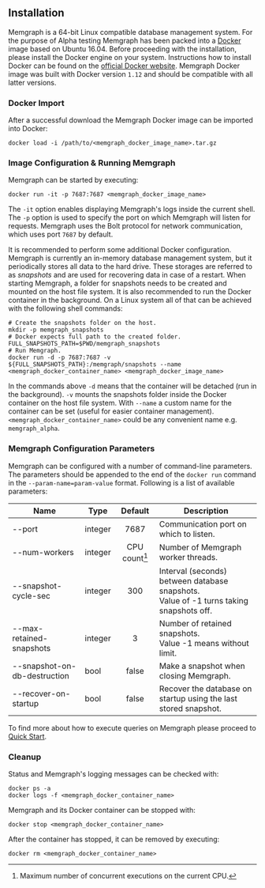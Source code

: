 ## Installation

Memgraph is a 64-bit Linux compatible database management system. For the
purpose of Alpha testing Memgraph has been packed into a
[Docker](https://www.docker.com) image based on Ubuntu 16.04. Before
proceeding with the installation, please install the Docker engine on your
system.  Instructions how to install Docker can be found on the
[official Docker website](https://docs.docker.com/engine/installation).
Memgraph Docker image was built with Docker version `1.12` and should be
compatible with all latter versions.

### Docker Import

After a successful download the Memgraph Docker image
can be imported into Docker:

```
docker load -i /path/to/<memgraph_docker_image_name>.tar.gz
```

### Image Configuration & Running Memgraph

Memgraph can be started by executing:

```
docker run -it -p 7687:7687 <memgraph_docker_image_name>
```

The `-it` option enables displaying Memgraph's logs inside the current shell.
The `-p` option is used to specify the port on which Memgraph will listen for
requests. Memgraph uses the Bolt protocol for network communication, which
uses port `7687` by default.

It is recommended to perform some additional Docker configuration. Memgraph is
currently an in-memory database management system, but it periodically stores
all data to the hard drive. These storages are referred to as *snapshots* and
are used for recovering data in case of a restart.  When starting Memgraph, a
folder for snapshots needs to be created and mounted on the host file system.
It is also recommended to run the Docker container in the background.  On a
Linux system all of that can be achieved with the following shell commands:

```
# Create the snapshots folder on the host.
mkdir -p memgraph_snapshots
# Docker expects full path to the created folder.
FULL_SNAPSHOTS_PATH=$PWD/memgraph_snapshots
# Run Memgraph.
docker run -d -p 7687:7687 -v ${FULL_SNAPSHOTS_PATH}:/memgraph/snapshots --name <memgraph_docker_container_name> <memgraph_docker_image_name>
```

In the commands above `-d` means that the container will be detached (run in
the background).
`-v` mounts the snapshots folder inside the Docker container on the host file
system.
With `--name` a custom name for the container can be set (useful for easier
container management). `<memgraph_docker_container_name>` could be any
convenient name e.g.  `memgraph_alpha`.

### Memgraph Configuration Parameters

Memgraph can be configured with a number of command-line parameters.  The
parameters should be appended to the end of the `docker run` command in the
`--param-name=param-value` format.  Following is a list of available
parameters:

 Name  | Type | Default | Description
-------|------|:-------:|-------------
 --port | integer | 7687 | Communication port on which to listen.
 --num-workers | integer | CPU count[^1] |  Number of Memgraph worker threads.
 --snapshot-cycle-sec | integer | 300 | Interval (seconds) between database snapshots.<br/>Value of -1 turns taking snapshots off.
 --max-retained-snapshots | integer | 3 | Number of retained snapshots.<br/>Value -1 means without limit.
 --snapshot-on-db-destruction | bool | false | Make a snapshot when closing Memgraph.
 --recover-on-startup | bool | false | Recover the database on startup using the last<br/>stored snapshot.

[^1]: Maximum number of concurrent executions on the current CPU.

To find more about how to execute queries on Memgraph please proceed to
[Quick Start](quick-start.md).

### Cleanup

Status and Memgraph's logging messages can be checked with:

```
docker ps -a
docker logs -f <memgraph_docker_container_name>
```


Memgraph and its Docker container can be stopped with:

```
docker stop <memgraph_docker_container_name>
```

After the container has stopped, it can be removed by
executing:

```
docker rm <memgraph_docker_container_name>
```

